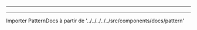 - - -
- - -

Importer PatternDocs à partir de '../../../../../src/components/docs/pattern'

<YouTube id='VcQ69_ANsRA' />

<PatternDocs pattern='fu' />
